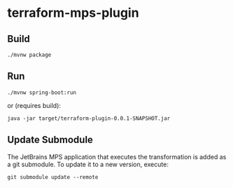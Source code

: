 # terraform-mps-plugin

## Build
```shell
./mvnw package
```

## Run
```shell
./mvnw spring-boot:run
```
or (requires build):
```shell
java -jar target/terraform-plugin-0.0.1-SNAPSHOT.jar
```

## Update Submodule
The JetBrains MPS application that executes the transformation is added as a git submodule.
To update it to a new version, execute:
```shell
git submodule update --remote
```